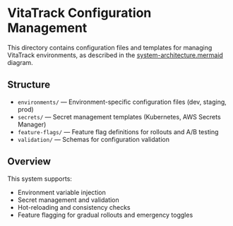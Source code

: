 # VitaTrack Configuration Management

This directory contains configuration files and templates for managing VitaTrack environments, as described in the [system-architecture.mermaid](../../Architecture/system-architecture.mermaid) diagram.

## Structure
- `environments/` — Environment-specific configuration files (dev, staging, prod)
- `secrets/` — Secret management templates (Kubernetes, AWS Secrets Manager)
- `feature-flags/` — Feature flag definitions for rollouts and A/B testing
- `validation/` — Schemas for configuration validation

## Overview
This system supports:
- Environment variable injection
- Secret management and validation
- Hot-reloading and consistency checks
- Feature flagging for gradual rollouts and emergency toggles 